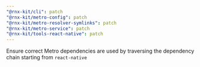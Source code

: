 ```yaml
---
"@rnx-kit/cli": patch
"@rnx-kit/metro-config": patch
"@rnx-kit/metro-resolver-symlinks": patch
"@rnx-kit/metro-service": patch
"@rnx-kit/tools-react-native": patch
---
```


Ensure correct Metro dependencies are used by traversing the dependency chain starting from `react-native`
